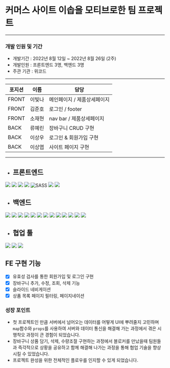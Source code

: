 # 커머스 사이트 이솝을 모티브로한 팀 프로젝트


---

### 개발 인원 및 기간
- 개발기간 : 2022년 8월 12일 ~ 2022년 8월 26일 (2주)
- 개발인원 : 프론트엔드 3명, 백엔드 3명
- 주관 기관 : 위코드

---
   |포지션|이름|담당|
   |---|---|---|
   |FRONT|이빛나| 메인페이지 / 제품상세페이지|
   |FRONT|김준호|로그인 / footer|
   |FRONT|소재현|nav bar / 제품상세페이지|
   |BACK|류예린|장바구니 CRUD 구현|
   |BACK|이상우|로그인 & 회원가입 구현|
   |BACK|이상엽|사이트 페이지 구현|

---
- ## 프론트엔드

<img src="https://img.shields.io/badge/JavaScript-FFCA28?style=flat-square&logo=javascript&logoColor=white"/> <img src="https://img.shields.io/badge/React.js-58c3cc?style=flat-square&logo=React&logoColor=white"/> <img src="https://img.shields.io/badge/CRA-58c3cc?style=flat-square&logo=Create-React-App&logoColor=white"/> <img src="https://img.shields.io/badge/React Router Dom-gray?style=flat-square&logo=React-Router&logoColor=F6BB43"/> <img alt="SASS" src ="https://img.shields.io/badge/SASS-CC6699.svg?&style=flat-square&logo=Sass&logoColor=white"/> <img src="https://img.shields.io/badge/eslint-000066?style=flat-square&logo=eslint&logoColor=white"/> <img src="https://img.shields.io/badge/prettier-00CC00?style=flat-square&logo=eslint&logoColor=white"/>
<br>
- ## 백엔드

<img src="https://img.shields.io/badge/JavaScript-FFCA28?style=flat-square&logo=javascript&logoColor=white"/> <img src="https://img.shields.io/badge/Node.js-008000?style=flat-square&logo=Node.js&logoColor=white"/> <img src="https://img.shields.io/badge/Express-000080?style=flat-square&logo=Express&logoColor=white"/> <img src="https://img.shields.io/badge/ MySQL8.0-6441a5?style=flat-square&logo=MySQL&logoColor=white"/> <img src="https://img.shields.io/badge/Postman-F6BB43?style=flat-square&logo=Postman&logoColor=white"/> <img src="https://img.shields.io/badge/JWT-F6BB43?style=flat-square&logo=JWT&logoColor=white"/> <img src="https://img.shields.io/badge/jest-F6BB43?style=flat-square&logo=jest&logoColor=white"/> <img src="https://img.shields.io/badge/aws(EC2)-F6BB43?style=flat-square&logo=amazonaws&logoColor=white"/> <img src="https://img.shields.io/badge/aws(vpc)-F6BB43?style=flat-square&logo=amazonaws&logoColor=white"/> <img src="https://img.shields.io/badge/aws(rds)-F6BB43?style=flat-square&logo=amazonaws&logoColor=white"/> <img src="https://img.shields.io/badge/docker-F6BB43?style=flat-square&logo=docker&logoColor=white"/> <img src="https://img.shields.io/badge/nginx-F6BB43?style=flat-square&logo=nginx&logoColor=white"/> <img src="https://img.shields.io/badge/CI/CD-F6BB43?style=flat-square&logo=CI/CD&logoColor=white"/>
<br>
- ## 협업 툴

<img src="https://img.shields.io/badge/Notion-1c1c1c?style=flat-square&logo=Notion&logoColor=white"/> <img src="https://img.shields.io/badge/Slack-553830?style=flat-square&logo=Slack&logoColor=white"/> <img src="https://img.shields.io/badge/Trello-6441a5?style=flat-square&logo=Trello&logoColor=white"/>


## FE 구현 기능

- [x] 유효성 검사를 통한 회원가입 및 로그인 구현
- [x] 장바구니 추가, 수정, 조회, 삭제 기능 
- [x] 슬라이드 네비게이션
- [x] 상품 목록 페이지 필터링, 페이지네이션 

### 성장 포인트

- 첫 프로젝트인 만큼 서버에서 넘어오는 데이터를 어떻게 UI에 뿌려줄지 고민하며 `map`함수와 `props`를 사용하여 서버와 데이터 통신을 해결해 가는 과정에서 겪은 시행착오 과정이 큰 경험이 되었습니다.
- 장바구니 상품 담기, 삭제, 수량조절 구현하는 과정에서 블로커를 만났을때 팀원들과 즉각적으로 상황을 공유하고 함께 해결해 나가는 과정을 통해 협업 기술을 향상 시킬 수 있었습니다.
- 프로젝트 완성을 위한 전체적인 플로우를 인지할 수 있게 되었습니다. 
